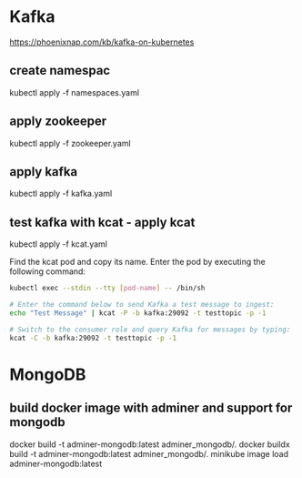 # Kafka
https://phoenixnap.com/kb/kafka-on-kubernetes

## create namespac
kubectl apply -f namespaces.yaml 
## apply zookeeper
kubectl apply -f zookeeper.yaml 
## apply kafka
kubectl apply -f kafka.yaml
## test kafka with kcat - apply kcat
kubectl apply -f kcat.yaml

Find the kcat pod and copy its name. Enter the pod by executing the following command:
```bash
kubectl exec --stdin --tty [pod-name] -- /bin/sh

# Enter the command below to send Kafka a test message to ingest:
echo "Test Message" | kcat -P -b kafka:29092 -t testtopic -p -1

# Switch to the consumer role and query Kafka for messages by typing:
kcat -C -b kafka:29092 -t testtopic -p -1
```

# MongoDB

## build docker image with adminer and support for mongodb
docker build -t adminer-mongodb:latest adminer_mongodb/.
docker buildx build -t adminer-mongodb:latest adminer_mongodb/.
minikube image load adminer-mongodb:latest